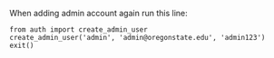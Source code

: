 When adding admin account again run this line:

```
from auth import create_admin_user
create_admin_user('admin', 'admin@oregonstate.edu', 'admin123')
exit()
```